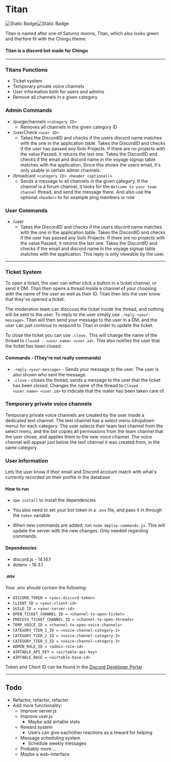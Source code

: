 # Titan
![Static Badge](https://img.shields.io/badge/14.14.1-purple?style=for-the-badge&logo=discord&logoColor=white&label=discord.js&labelColor=%235865f2&color=%232c2f33)![Static Badge](https://img.shields.io/badge/1.0.0-white?style=for-the-badge&label=Titan&labelColor=%23000)

Titan is named after one of Saturns moons, Titan, which also looks green and therfore fit with the Chingu theme.
#### Titan is a discord bot made for Chingu
___
### Titans Functions
* Ticket system
* Temporary private voice channels
* User information both for users and admins
* Remove all channels in a given category

### Admin Commands
* /purgechannels `<category ID>`
  * Removes all channels in the given category ID
* /userCheck `<user ID>`
  * Takes the DiscordID and checks if the users discord name matches with the one in the application table. Takes the DiscordID and checks if the user has passed any Solo Projects. If there are no projects with the value Passed, it returns the last one. Takes the DiscordID and checks if the email and discord name in the voyage signup table matches with the application. Since this shows the users email, it's only usable in certain admin channels.
* /broadcast `<category ID> <header (optional)>`
  * Sends a message to all channels in the given category. If the channel is a forum channel, it looks for the `Welcome to your team channel` thread, and send the message there. And also use the optional `<header>` to for example ping members or role  

### User Commands
* /user
  * Takes the DiscordID and checks if the users discord name matches with the one in the application table. Takes the DiscordID and checks if the user has passed any Solo Projects. If there are no projects with the value Passed, it returns the last one. Takes the DiscordID and checks if the email and discord name in the voyage signup table matches with the application. This reply is only viewable by the user.
___
### Ticket System
To open a ticket, the user can either click a button in a ticket channel, or send it DM. Titan then opens a thread inside a channel of your choosing with the name of the user as well as their ID. Titan then lets the user know that they've opened a ticket.

The moderation team can disccuss the ticket inside the thread, and nothing will be sent to the user. To reply to the user simply use `.reply <your-message>`. Titan will then send your message to the user in a DM, and the user can just continue to respond to Titan in order to update the ticket.

To close the ticket you can use `.close.` This will change the name of the thread to `Closed - <user.name> <user.id>`. This also notifies the user that the ticket has been closed.

#### Commands - (They're not really commands)
* `.reply <your-message>` - Sends your message to the user. The user is also shown who sent the message.
* `.close` - closes the thread, sends a message to the user that the ticket has been closed. Changes the name of the thread to `Closed - <user.name> <user.id>` to indicate that the mater has been taken care of.

### Temporary private voice channels
Temporary private voice channels are created by the user inside a dedicated text channel. The text channel has a select menu (dropdown menu) for each category. The user selects their team text channel from the select menu, and the bot copies all permissions from the team channel that the user chose, and applies them to the new voice channel. The voice channel will appear just below the text channel it was created from, in the same category.

### User Information
Lets the user know if their email and Discord account match with what's currently recorded on their profile in the database

#### How to run
* `npm install` to install the dependencies 
* You also need to set your bot token in a `.env` file, and pass it in through the `token` variable

* When new commands are added, run `node deploy-commands.js`. This will update the server with the new changes. Only needed regarding commands.

#### Dependencies
* discord.js - 14.14.1
* dotenv - 16.3.1

#### .env
Your .env should contain the following:
* `DISCORD_TOKEN = <your-discord-token>`
* `CLIENT_ID = <your-client-id>`
* `GUILD_ID = <your-server-id>`
* `OPEN_TICKET_CHANNEL_ID = <channel-to-open-ticket>`
* `PROCESS_TICKET_CHANNEL_ID = <channel-to-open-threads>`
* `TEMP_VOICE_ID = <channel-to-open-voice-channels>`
* `CATEGORY_TIER_1_ID = <voice-channel-category-1>`
* `CATEGORY_TIER_2_ID = <voice-channel-category-2>`
* `CATEGORY_TIER_3_ID = <voice-channel-category-3>`
* `ADMIN_ROLE_ID = <admin-role-id>`
* `AIRTABLE_API_KEY = <airtable-api-key>`
* `AIRTABLE_BASE = <airtable-base-id>`

Token and Client ID can be found in the [Discord Developer Portal](https://discord.com/developers/)

___
## Todo
* Refactor, refactor, refactor
* Add more functionality:
  * Improve server.js
  * Improve user.js
    * Maybe add airtable stats
  * Reward system
    * Users can give eachother reactions as a reward for helping
  * Message scheduling system
    * Schedule weekly messages
  * Probably more....
  * Maybe a web-interface